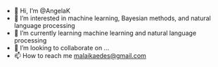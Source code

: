 - 👋 Hi, I’m @AngelaK
- 👀 I’m interested in machine learning, Bayesian methods, and natural language processing
- 🌱 I’m currently learning machine learning and natural language processing
- 💞️ I’m looking to collaborate on ...
- 📫 How to reach me malaikaedes@gmail.com

<!---
MalaikaEdes/MalaikaEdes is a ✨ special ✨ repository because its `README.md` (this file) appears on your GitHub profile.
You can click the Preview link to take a look at your changes.
--->
